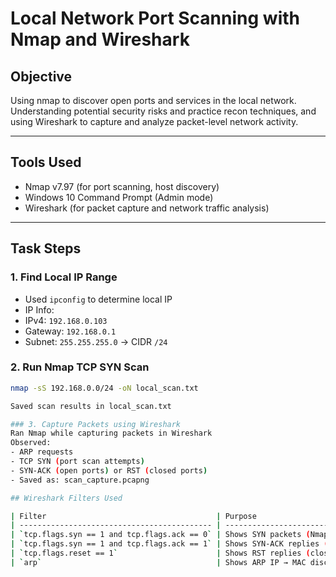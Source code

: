 # Local Network Port Scanning with Nmap and Wireshark

## Objective
Using nmap to discover open ports and services in the local network. Understanding potential security risks and practice recon techniques, and using Wireshark to capture and analyze packet-level network activity.

---

## Tools Used
- Nmap v7.97 (for port scanning, host discovery) 
- Windows 10 Command Prompt (Admin mode)
- Wireshark (for packet capture and network traffic analysis)

---

## Task Steps

### 1. Find Local IP Range
- Used `ipconfig` to determine local IP
- IP Info:
- IPv4: `192.168.0.103`
- Gateway: `192.168.0.1`
- Subnet: `255.255.255.0` → CIDR `/24`

### 2. Run Nmap TCP SYN Scan
```bash
nmap -sS 192.168.0.0/24 -oN local_scan.txt

Saved scan results in local_scan.txt

### 3. Capture Packets using Wireshark
Ran Nmap while capturing packets in Wireshark
Observed:
- ARP requests
- TCP SYN (port scan attempts)
- SYN-ACK (open ports) or RST (closed ports)
- Saved as: scan_capture.pcapng

## Wireshark Filters Used

| Filter                                      | Purpose                            |
| ------------------------------------------- | ---------------------------------- |
| `tcp.flags.syn == 1 and tcp.flags.ack == 0` | Shows SYN packets (Nmap scanning)  |
| `tcp.flags.syn == 1 and tcp.flags.ack == 1` | Shows SYN-ACK replies (open ports) |
| `tcp.flags.reset == 1`                      | Shows RST replies (closed ports)   |
| `arp`                                       | Shows ARP IP → MAC discovery       |

